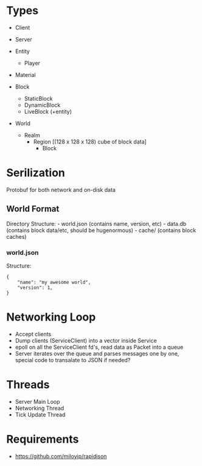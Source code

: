

# Types

- Client
- Server

- Entity
    - Player

- Material

- Block
    - StaticBlock
    - DynamicBlock
    - LiveBlock (+entity)

- World
    - Realm
        - Region [(128 x 128 x 128) cube of block data]
            - Block  

# Serilization
Protobuf for both network and on-disk data


## World Format
Directory Structure:
    - world.json (contains name, version, etc)
    - data.db (contains block data/etc, should be hugenormous)
    - cache/ (contains block caches)

### world.json
Structure:
```
{
    "name": "my awesome world",
    "version": 1,
}
```

# Networking Loop
- Accept clients
- Dump clients (ServiceClient) into a vector inside Service
- epoll on all the ServiceClient fd's, read data as Packet into a queue
- Server iterates over the queue and parses messages one by one, special code to transalate to JSON if needed?

# Threads
- Server Main Loop
- Networking Thread
- Tick Update Thread


# Requirements
- https://github.com/miloyip/rapidjson


